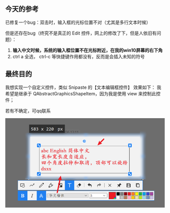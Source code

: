 

## 今天的参考

已修复一个bug：双击时，输入框的光标位置不对（尤其是多行文本时候）

但是还存在bug（终究不是真正的 Edit 控件，网上的修改了下，但是人依旧有问题）：

1. **输入中文时候，系统的输入框位置不在光标附近，在我的win10屏幕的右下角**
2. ctrl a 全选， ctrl-c 等快捷键作用都没有，反而是会插入未知的符号



## 最终目的

我想实现一个自定义控件，类似 Snipaste 的【文本编辑框控件】
效果如下：  我希望是继承于 QAbstractGraphicsShapeItem，因为我是使用 view 来控制此控件；

若有不确定，可qq联系

![3dabd5ec7cec3f1a31a91022d16bf67e](README.assets/3dabd5ec7cec3f1a31a91022d16bf67e.png)
